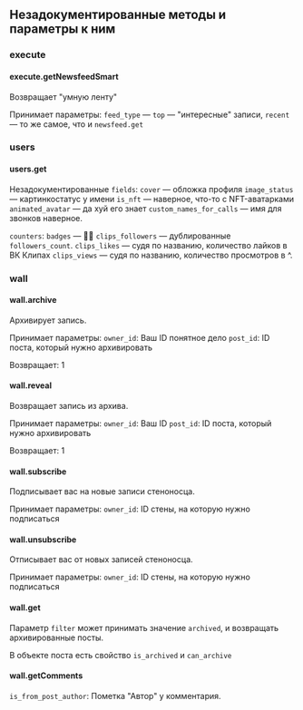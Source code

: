 ## Незадокументированные методы и параметры к ним

### execute

#### execute.getNewsfeedSmart

Возвращает "умную ленту"

Принимает параметры:
`feed_type` — `top` — "интересные" записи, `recent` — то же самое, что и `newsfeed.get`

### users

#### users.get

Незадокументированные `fields`: 
`cover` — обложка профиля
`image_status` — картинкостатус у имени
`is_nft` — наверное, что-то с NFT-аватарками
`animated_avatar` — да хуй его знает
`custom_names_for_calls` — имя для звонков наверное.

`counters`:
`badges` — 🤷‍♂️
`clips_followers` — дублированные `followers_count`.
`clips_likes` — судя по названию, количество лайков в ВК Клипах
`clips_views` — судя по названию, количество просмотров в ^.

### wall

#### wall.archive

Архивирует запись.

Принимает параметры: 
`owner_id`: Ваш ID понятное дело
`post_id`: ID поста, который нужно архивировать

Возвращает: 1

#### wall.reveal

Возвращает запись из архива.

Принимает параметры: 
`owner_id`: Ваш ID
`post_id`: ID поста, который нужно архивировать

Возвращает: 1

#### wall.subscribe

Подписывает вас на новые записи стеноносца.

Принимает параметры:
`owner_id`: ID стены, на которую нужно подписаться

#### wall.unsubscribe

Отписывает вас от новых записей стеноносца.

Принимает параметры:
`owner_id`: ID стены, на которую нужно подписаться

#### wall.get

Параметр `filter` может принимать значение `archived`, и возвращать архивированные посты.

В объекте поста есть свойство `is_archived` и `can_archive`

#### wall.getComments

`is_from_post_author`: Пометка "Автор" у комментария.
